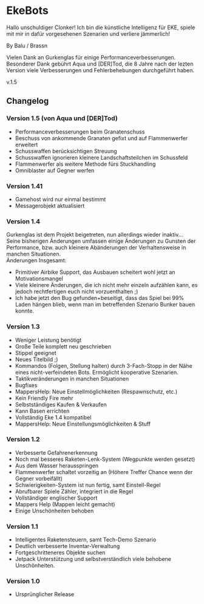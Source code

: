 # EkeBots
Hallo unschuldiger Clonker!
Ich bin die künstliche Intelligenz für EKE, spiele mit mir in dafür vorgesehenen Szenarien und verliere jämmerlich!

By Balu / Brassn

Vielen Dank an Gurkenglas für einige Performanceverbesserungen.  
Besonderer Dank gebührt Aqua und [DER]Tod, die 8 Jahre nach der lezten Version viele Verbesserungen und Fehlerbehebungen durchgeführt haben.

v.1.5

## Changelog
### Version 1.5 (von Aqua und [DER]Tod)
- Performanceverbesserungen beim Granatenschuss
- Beschuss von ankommende Granaten gefixt und auf Flammenwerfer erweitert
- Schusswaffen berücksichtigen Streuung
- Schusswaffen ignorieren kleinere Landschaftsteilchen im Schussfeld
- Flammenwerfer als weitere Methode fürs Stuckhandling
- Omniblaster auf Gegner werfen

### Version 1.41
- Gamehost wird nur einmal bestimmt
- Messagerobjekt aktualisiert

### Version 1.4
Gurkenglas ist dem Projekt beigetreten, nun allerdings wieder inaktiv...  
Seine bisherigen Änderungen umfassen einige Änderungen zu Gunsten der Performance, bzw. auch kleinere Abänderungen der Verhaltensweise in manchen Situationen.  
Änderungen Insgesamt:
- Primitiver Airbike Support, das Ausbauen scheitert wohl jetzt an Motivationsmangel
- Viele kleinere Änderungen, die ich nicht mehr einzeln aufzählen kann, es jedoch rechtfertigen euch nicht vorzuenthalten ;)
- Ich habe jetzt den Bug gefunden+beseitigt, dass das Spiel bei 99% Laden hängen blieb, wenn man im betreffenden Szenario Bunker bauen konnte.

### Version 1.3
- Weniger Leistung benötigt
- Große Teile komplett neu geschrieben
- Stippel geeignet
- Neues Titelbild ;)
- Kommandos (Folgen, Stellung halten) durch 3-Fach-Stopp in der Nähe eines nicht-verfeindeten Bots. Ermöglicht kooperative Szenarien.
- Taktikveränderungen in manchen Situationen
- Bugfixes
- MappersHelp: Neue Einstellmöglichkeiten (Respawnschutz, etc.)
- Kein Friendly Fire mehr
- Selbstständiges Kaufen & Verkaufen
- Kann Basen errichten
- Vollständig Eke 1.4 kompatibel
- MappersHelp: Neue Einstellungsmöglichkeiten & Stuff

### Version 1.2
- Verbesserte Gefahrenerkennung
- Noch mal besseres Raketen-Lenk-System (Wegpunkte werden gesetzt)
- Aus dem Wasser herausspringen
- Flammenwerfer schaltet vorzeitig an (Höhere Treffer Chance wenn der Gegner vorbeifällt)
- Schwierigkeiten-System ist nun fertig, samt Einstell-Regel
- Abrufbarer Spiele Zähler, integriert in die Regel
- Vollständiger englischer Support
- Mappers Help (Mappen leicht gemacht)
- Einige Unschönheiten behoben

### Version 1.1
- Intelligentes Raketensteuern, samt Tech-Demo Szenario
- Deutlich verbesserte Inventar-Verwaltung
- Fortgeschritteneres Objekte suchen
- Jetpack Unterstützung
und selbstverständlich viele behobene Unschönheiten.

### Version 1.0
- Ursprünglicher Release